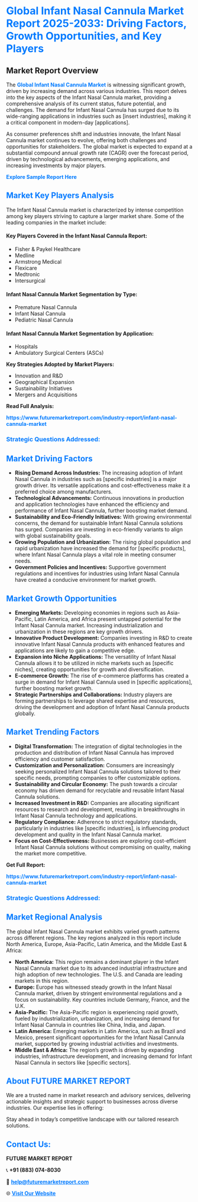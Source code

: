 <h1 style="color: #007BFF;">Global Infant Nasal Cannula Market Report 2025-2033: Driving Factors, Growth Opportunities, and Key Players</h1>

<section id="overview">
<h2>Market Report Overview</h2>
<p>The <a href="https://www.futuremarketreport.com/industry-report/infant-nasal-cannula-market" style="color: #007BFF; text-decoration: none;"><strong>Global Infant Nasal Cannula Market</strong></a> is witnessing significant growth, driven by increasing demand across various industries. This report delves into the key aspects of the Infant Nasal Cannula market, providing a comprehensive analysis of its current status, future potential, and challenges. The demand for Infant Nasal Cannula has surged due to its wide-ranging applications in industries such as [insert industries], making it a critical component in modern-day [applications].</p>
<p>As consumer preferences shift and industries innovate, the Infant Nasal Cannula market continues to evolve, offering both challenges and opportunities for stakeholders. The global market is expected to expand at a substantial compound annual growth rate (CAGR) over the forecast period, driven by technological advancements, emerging applications, and increasing investments by major players.</p>
</section>

<section id="overview">
<p><a href="https://www.futuremarketreport.com/request-sample/reportId=61896" style="color: #007BFF; text-decoration: none;"><strong>Explore Sample Report Here</strong></a></p>
</section>

<section id="key-players">
<h2 style="color: #007BFF;">Market Key Players Analysis</h2>
<p>The Infant Nasal Cannula market is characterized by intense competition among key players striving to capture a larger market share. Some of the leading companies in the market include:</p>
<h4>Key Players Covered in the Infant Nasal Cannula Report:</h4>
<ul><li>Fisher &amp; Paykel Healthcare</li><li>Medline</li><li>Armstrong Medical</li><li>Flexicare</li><li>Medtronic</li><li>Intersurgical</li></ul>
<h4>Infant Nasal Cannula Market Segmentation by Type:</h4>
<ul><li>Premature Nasal Cannula</li><li>Infant Nasal Cannula</li><li>Pediatric Nasal Cannula</li></ul>

<h4>Infant Nasal Cannula Market Segmentation by Application:</h4>
<ul><li>Hospitals</li><li>Ambulatory Surgical Centers (ASCs)</li></ul>
<p><strong>Key Strategies Adopted by Market Players:</strong></p>
<ul>
<li>Innovation and R&D</li>
<li>Geographical Expansion</li>
<li>Sustainability Initiatives</li>
<li>Mergers and Acquisitions</li>
</ul>
</section>

<section>
<p><strong>Read Full Analysis: </strong></p><a href="https://www.futuremarketreport.com/industry-report/infant-nasal-cannula-market" style="color: #007BFF; text-decoration: none;"><strong>https://www.futuremarketreport.com/industry-report/infant-nasal-cannula-market</strong></a>
<h3 style="color: #007BFF;">Strategic Questions Addressed:</h3>
</section>

<section id="driving-factors">
<h2 style="color: #007BFF;">Market Driving Factors</h2>
<ul>
<li><strong>Rising Demand Across Industries:</strong> The increasing adoption of Infant Nasal Cannula in industries such as [specific industries] is a major growth driver. Its versatile applications and cost-effectiveness make it a preferred choice among manufacturers.</li>
<li><strong>Technological Advancements:</strong> Continuous innovations in production and application technologies have enhanced the efficiency and performance of Infant Nasal Cannula, further boosting market demand.</li>
<li><strong>Sustainability and Eco-Friendly Initiatives:</strong> With growing environmental concerns, the demand for sustainable Infant Nasal Cannula solutions has surged. Companies are investing in eco-friendly variants to align with global sustainability goals.</li>
<li><strong>Growing Population and Urbanization:</strong> The rising global population and rapid urbanization have increased the demand for [specific products], where Infant Nasal Cannula plays a vital role in meeting consumer needs.</li>
<li><strong>Government Policies and Incentives:</strong> Supportive government regulations and incentives for industries using Infant Nasal Cannula have created a conducive environment for market growth.</li>
</ul>
</section>

<section id="growth-opportunities">
<h2 style="color: #007BFF;">Market Growth Opportunities</h2>
<ul>
<li><strong>Emerging Markets:</strong> Developing economies in regions such as Asia-Pacific, Latin America, and Africa present untapped potential for the Infant Nasal Cannula market. Increasing industrialization and urbanization in these regions are key growth drivers.</li>
<li><strong>Innovative Product Development:</strong> Companies investing in R&D to create innovative Infant Nasal Cannula products with enhanced features and applications are likely to gain a competitive edge.</li>
<li><strong>Expansion into Niche Applications:</strong> The versatility of Infant Nasal Cannula allows it to be utilized in niche markets such as [specific niches], creating opportunities for growth and diversification.</li>
<li><strong>E-commerce Growth:</strong> The rise of e-commerce platforms has created a surge in demand for Infant Nasal Cannula used in [specific applications], further boosting market growth.</li>
<li><strong>Strategic Partnerships and Collaborations:</strong> Industry players are forming partnerships to leverage shared expertise and resources, driving the development and adoption of Infant Nasal Cannula products globally.</li>
</ul>
</section>

<section id="trending-factors">
<h2 style="color: #007BFF;">Market Trending Factors</h2>
<ul>
<li><strong>Digital Transformation:</strong> The integration of digital technologies in the production and distribution of Infant Nasal Cannula has improved efficiency and customer satisfaction.</li>
<li><strong>Customization and Personalization:</strong> Consumers are increasingly seeking personalized Infant Nasal Cannula solutions tailored to their specific needs, prompting companies to offer customizable options.</li>
<li><strong>Sustainability and Circular Economy:</strong> The push towards a circular economy has driven demand for recyclable and reusable Infant Nasal Cannula solutions.</li>
<li><strong>Increased Investment in R&D:</strong> Companies are allocating significant resources to research and development, resulting in breakthroughs in Infant Nasal Cannula technology and applications.</li>
<li><strong>Regulatory Compliance:</strong> Adherence to strict regulatory standards, particularly in industries like [specific industries], is influencing product development and quality in the Infant Nasal Cannula market.</li>
<li><strong>Focus on Cost-Effectiveness:</strong> Businesses are exploring cost-efficient Infant Nasal Cannula solutions without compromising on quality, making the market more competitive.</li>
</ul>
</section>

<section>
<p><strong>Get Full Report: </strong></p><a href="https://www.futuremarketreport.com/industry-report/infant-nasal-cannula-market" style="color: #007BFF; text-decoration: none;"><strong>https://www.futuremarketreport.com/industry-report/infant-nasal-cannula-market</strong></a>
<h3 style="color: #007BFF;">Strategic Questions Addressed:</h3>
</section>


<section id="regional-analysis">
<h2 style="color: #007BFF;">Market Regional Analysis</h2>
<p>The global Infant Nasal Cannula market exhibits varied growth patterns across different regions. The key regions analyzed in this report include North America, Europe, Asia-Pacific, Latin America, and the Middle East & Africa:</p>
<ul>
<li><strong>North America:</strong> This region remains a dominant player in the Infant Nasal Cannula market due to its advanced industrial infrastructure and high adoption of new technologies. The U.S. and Canada are leading markets in this region.</li>
<li><strong>Europe:</strong> Europe has witnessed steady growth in the Infant Nasal Cannula market, driven by stringent environmental regulations and a focus on sustainability. Key countries include Germany, France, and the U.K.</li>
<li><strong>Asia-Pacific:</strong> The Asia-Pacific region is experiencing rapid growth, fueled by industrialization, urbanization, and increasing demand for Infant Nasal Cannula in countries like China, India, and Japan.</li>
<li><strong>Latin America:</strong> Emerging markets in Latin America, such as Brazil and Mexico, present significant opportunities for the Infant Nasal Cannula market, supported by growing industrial activities and investments.</li>
<li><strong>Middle East & Africa:</strong> The region’s growth is driven by expanding industries, infrastructure development, and increasing demand for Infant Nasal Cannula in sectors like [specific sectors].</li>
</ul>
</section>

<footer>
<h2 style="color: #007BFF;">About FUTURE MARKET REPORT</h2>
<p>We are a trusted name in market research and advisory services, delivering actionable insights and strategic support to businesses across diverse industries. Our expertise lies in offering:</p>

<p>Stay ahead in today’s competitive landscape with our tailored research solutions.</p>

<h2 style="color: #007BFF;">Contact Us:</h2>
<p><strong>FUTURE MARKET REPORT</strong></p>
<p>📞 <strong>+91 (883) 074-8030</strong></p>
<p>📧 <strong><a href="mailto:help@futuremarketreport.com" style="color: #007BFF;">help@futuremarketreport.com</a></strong></p>
<p>🌐 <strong><a href="https://www.futuremarketreport.com/" style="color: #007BFF;">Visit Our Website</a></strong></p>
</footer>